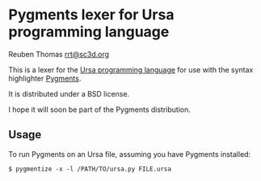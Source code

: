 # Pygments lexer for Ursa programming language

Reuben Thomas <rrt@sc3d.org>  

This is a lexer for the [Ursa programming language](https://ursalang.github.io)
for use with the syntax highlighter [Pygments](https://pygments.org).

It is distributed under a BSD license.

I hope it will soon be part of the Pygments distribution.


## Usage

To run Pygments on an Ursa file, assuming you have Pygments installed:

```
$ pygmentize -x -l /PATH/TO/ursa.py FILE.ursa
```
